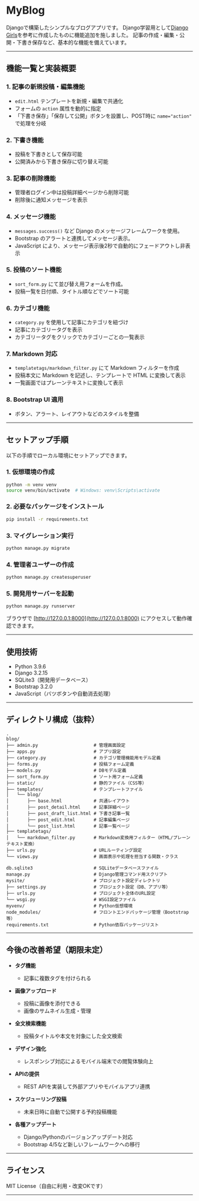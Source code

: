 # MyBlog

Djangoで構築したシンプルなブログアプリです。
Django学習用として[Django Girls](https://tutorial.djangogirls.org/ja/)を参考に作成したものに機能追加を施しました。
記事の作成・編集・公開・下書き保存など、基本的な機能を備えています。
  
  
---
  
  
## 機能一覧と実装概要
  
### 1. 記事の新規投稿・編集機能
- `edit.html` テンプレートを新規・編集で共通化
- フォームの `action` 属性を動的に指定
- 「下書き保存」「保存して公開」ボタンを設置し、POST時に `name="action"` で処理を分岐
  
  
### 2. 下書き機能
- 投稿を下書きとして保存可能
- 公開済みから下書き保存に切り替え可能
  
  
### 3. 記事の削除機能
- 管理者ログイン中は投稿詳細ページから削除可能
- 削除後に通知メッセージを表示
  
  
### 4. メッセージ機能
- `messages.success()` など Django のメッセージフレームワークを使用。
- Bootstrap のアラートと連携してメッセージ表示。
- JavaScript により、メッセージ表示後2秒で自動的にフェードアウトし非表示
  
  
### 5. 投稿のソート機能
- `sort_form.py` にて並び替え用フォームを作成。
- 投稿一覧を日付順、タイトル順などでソート可能
  
  
### 6. カテゴリ機能
- `category.py` を使用して記事にカテゴリを紐づけ
- 記事にカテゴリータグを表示
- カテゴリータグをクリックでカテゴリーごとの一覧表示
  
  
### 7. Markdown 対応
- `templatetags/markdown_filter.py` にて Markdown フィルターを作成
- 投稿本文に Markdown を記述し、テンプレートで HTML に変換して表示
- 一覧画面ではプレーンテキストに変換して表示
  
  
### 8. Bootstrap UI 適用
- ボタン、アラート、レイアウトなどのスタイルを整備
  
  
---
  
  
## セットアップ手順
  
以下の手順でローカル環境にセットアップできます。
  
### 1. 仮想環境の作成
```bash
python -m venv venv
source venv/bin/activate  # Windows: venv\Scripts\activate
```
  
### 2. 必要なパッケージをインストール
```bash
pip install -r requirements.txt
```
  
### 3. マイグレーション実行
```bash
python manage.py migrate
```
  
### 4. 管理者ユーザーの作成
```bash
python manage.py createsuperuser
```
  
### 5. 開発用サーバーを起動
```bash
python manage.py runserver
```
  
ブラウザで [http://127.0.0.1:8000](http://127.0.0.1:8000) にアクセスして動作確認できます。

    
---
  
  
## 使用技術
  
- Python 3.9.6
- Django 3.2.15
- SQLite3（開発用データベース）
- Bootstrap 3.2.0
- JavaScript（バツボタンや自動消去処理）
  
  
---
  
  
## ディレクトリ構成（抜粋）
  
```
.
blog/                            
├── admin.py                     # 管理画面設定
├── apps.py                      # アプリ設定
├── category.py                  # カテゴリ管理機能用モデル定義
├── forms.py                     # 投稿フォーム定義
├── models.py                    # DBモデル定義
├── sort_form.py                 # ソート用フォーム定義
├── static/                      # 静的ファイル（CSS等）
├── templates/                   # テンプレートファイル
│   └── blog/
│       ├── base.html            # 共通レイアウト
│       ├── post_detail.html     # 記事詳細ページ
│       ├── post_draft_list.html # 下書き記事一覧
│       ├── post_edit.html       # 記事編集ページ
│       └── post_list.html       # 記事一覧ページ
├── templatetags/             
│   └── markdown_filter.py       # Markdown変換用フィルター（HTML/プレーンテキスト変換）
├── urls.py                      # URLルーティング設定
└── views.py                     # 画面表示や処理を担当する関数・クラス

db.sqlite3                       # SQLiteデータベースファイル
manage.py                        # Django管理コマンド用スクリプト
mysite/                          # プロジェクト設定ディレクトリ
├── settings.py                  # プロジェクト設定（DB、アプリ等）
├── urls.py                      # プロジェクト全体のURL設定
└── wsgi.py                      # WSGI設定ファイル
myvenv/                          # Python仮想環境
node_modules/                    # フロントエンドパッケージ管理（Bootstrap等）
requirements.txt                 # Python依存パッケージリスト
```
  
  
---
  
  
## 今後の改善希望（期限未定）
  
- **タグ機能**
  - 記事に複数タグを付けられる
  
- **画像アップロード**
  - 投稿に画像を添付できる
  - 画像のサムネイル生成・管理
  
- **全文検索機能**
  - 投稿タイトルや本文を対象にした全文検索
  
- **デザイン強化**
  - レスポンシブ対応によるモバイル端末での閲覧体験向上
  
- **APIの提供**
  - REST APIを実装して外部アプリやモバイルアプリ連携
  
- **スケジューリング投稿**
  - 未来日時に自動で公開する予約投稿機能
  
- **各種アップデート**
  - Django/Pythonのバージョンアップデート対応
  - Bootstrap 4/5など新しいフレームワークへの移行
  
  
---
  
  
## ライセンス
  
MIT License（自由に利用・改変OKです）
  
  
---
